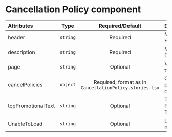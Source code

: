 # Cancellation Policy component

<table>
    <thead>
        <tr>
            <th style="text-align:left;">Attributes</th>
            <th style="text-align:center;">Type</th>
            <th style="text-align:center;">Required/Default</th>
            <th style="text-align:left;">Description</th>
        </tr>
    </thead>
    <tbody>
        <tr>
            <td style="text-align:left;">header</td>
            <td style="text-align:center;"><code>string</code></td>
            <td style="text-align:center;">Required</td>
            <td style="text-align:left;">Modal Heading</td>
        </tr>
        <tr>
            <td style="text-align:left;">description</td>
            <td style="text-align:center;"><code>string</code></td>
            <td style="text-align:center;">Required</td>
            <td style="text-align:left;">Modal Description</td>
        </tr>
        <tr>
            <td style="text-align:left;">page</td>
            <td style="text-align:center;"><code>string</code></td>
            <td style="text-align:center;">Optional</td>
            <td style="text-align:left;">View page type</td>
        </tr>
        <tr>
            <td style="text-align:left;">cancelPolicies</td>
            <td style="text-align:center;"><code>object</code></td>
            <td style="text-align:center;">Required, format as in <code>CancellationPolicy.stories.tsx</code></td>
            <td style="text-align:left;">Cancellation policy data object</td>
        </tr>
        <tr>
            <td style="text-align:left;">tcpPromotionalText</td>
            <td style="text-align:center;"><code>string</code></td>
            <td style="text-align:center;">Optional</td>
            <td style="text-align:left;">TCP Promotional Text</td>
        </tr>
        <tr>
            <td style="text-align:left;">UnableToLoad</td>
            <td style="text-align:center;"><code>string</code></td>
            <td style="text-align:center;">Optional</td>
            <td style="text-align:left;">Load error message</td>
        </tr>
    </tbody>
</table>

